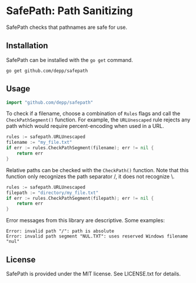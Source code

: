 # SafePath: Path Sanitizing

SafePath checks that pathnames are safe for use.

## Installation

SafePath can be installed with the `go get` command.

```shell
go get github.com/depp/safepath
```

## Usage

```go
import "github.com/depp/safepath"
```

To check if a filename, choose a combination of `Rules` flags and call the `CheckPathSegment()` function. For example, the `URLUnescaped` rule rejects any path which would require percent-encoding when used in a URL.

```go
rules := safepath.URLUnescaped
filename := "my_file.txt"
if err := rules.CheckPathSegment(filename); err != nil {
    return err
}
```

Relative paths can be checked with the `CheckPath()` function. Note that this function only recognizes the path separator /, it does not recognize \\.

```go
rules := safepath.URLUnescaped
filepath := "directory/my_file.txt"
if err := rules.CheckPathSegment(filepath); err != nil {
    return err
}
```

Error messages from this library are descriptive. Some examples:

```
Error: invalid path "/": path is absolute
Error: invalid path segment "NUL.TXT": uses reserved Windows filename "nul"
```

## License

SafePath is provided under the MIT license. See LICENSE.txt for details.
